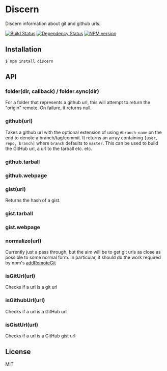 # Discern

Discern information about git and github urls.

[![Build Status](https://travis-ci.org/ForbesLindesay/discern.png?branch=master)](https://travis-ci.org/ForbesLindesay/discern)
[![Dependency Status](https://gemnasium.com/ForbesLindesay/discern.png)](https://gemnasium.com/ForbesLindesay/discern)
[![NPM version](https://badge.fury.io/js/discern.png)](http://badge.fury.io/js/discern)

## Installation

```console
$ npm install discern
```

## API

### folder(dir, callback) / folder.sync(dir)

For a folder that represents a github url, this will attempt to return the "origin" remote.  On failure, it returns null.

### github(url)

Takes a github url with the optional extension of using `#branch-name` on the end to denote a branch/tag/commit.  It returns an array containing `[user, repo, branch]` where `branch` defaults to `master`.  This can be used to build the GitHub url, a url to the tarball etc. etc.

### github.tarball

### github.webpage

### gist(url)

Returns the hash of a gist.

### gist.tarball

### gist.webpage

### normalize(url)

Currently just a pass through, but the aim will be to get git urls as close as possible to some normal form.  In particular, it should do the work required by npm's [addRemoteGit](https://github.com/isaacs/npm/blob/master/lib/cache.js#L392-L413)

### isGitUrl(url)

Checks if a url is a git url

### isGithubUrl(url)

Checks if a url is a GitHub url

### isGistUrl(url)

Checks if a url is a GitHub gist url


## License

MIT